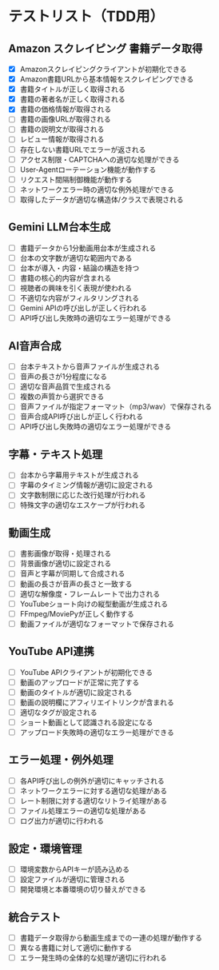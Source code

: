 # テストリスト（TDD用）

## Amazon スクレイピング 書籍データ取得
- [x] Amazonスクレイピングクライアントが初期化できる
- [x] Amazon書籍URLから基本情報をスクレイピングできる
- [x] 書籍タイトルが正しく取得される
- [x] 書籍の著者名が正しく取得される
- [x] 書籍の価格情報が取得される
- [ ] 書籍の画像URLが取得される
- [ ] 書籍の説明文が取得される
- [ ] レビュー情報が取得される
- [ ] 存在しない書籍URLでエラーが返される
- [ ] アクセス制限・CAPTCHAへの適切な処理ができる
- [ ] User-Agentローテーション機能が動作する
- [ ] リクエスト間隔制御機能が動作する
- [ ] ネットワークエラー時の適切な例外処理ができる
- [ ] 取得したデータが適切な構造体/クラスで表現される

## Gemini LLM台本生成
- [ ] 書籍データから1分動画用台本が生成される
- [ ] 台本の文字数が適切な範囲内である
- [ ] 台本が導入・内容・結論の構造を持つ
- [ ] 書籍の核心的内容が含まれる
- [ ] 視聴者の興味を引く表現が使われる
- [ ] 不適切な内容がフィルタリングされる
- [ ] Gemini APIの呼び出しが正しく行われる
- [ ] API呼び出し失敗時の適切なエラー処理ができる

## AI音声合成
- [ ] 台本テキストから音声ファイルが生成される
- [ ] 音声の長さが1分程度になる
- [ ] 適切な音声品質で生成される
- [ ] 複数の声質から選択できる
- [ ] 音声ファイルが指定フォーマット（mp3/wav）で保存される
- [ ] 音声合成API呼び出しが正しく行われる
- [ ] API呼び出し失敗時の適切なエラー処理ができる

## 字幕・テキスト処理
- [ ] 台本から字幕用テキストが生成される
- [ ] 字幕のタイミング情報が適切に設定される
- [ ] 文字数制限に応じた改行処理が行われる
- [ ] 特殊文字の適切なエスケープが行われる

## 動画生成
- [ ] 書影画像が取得・処理される
- [ ] 背景画像が適切に設定される
- [ ] 音声と字幕が同期して合成される
- [ ] 動画の長さが音声の長さと一致する
- [ ] 適切な解像度・フレームレートで出力される
- [ ] YouTubeショート向けの縦型動画が生成される
- [ ] FFmpeg/MoviePyが正しく動作する
- [ ] 動画ファイルが適切なフォーマットで保存される

## YouTube API連携
- [ ] YouTube APIクライアントが初期化できる
- [ ] 動画のアップロードが正常に完了する
- [ ] 動画のタイトルが適切に設定される
- [ ] 動画の説明欄にアフィリエイトリンクが含まれる
- [ ] 適切なタグが設定される
- [ ] ショート動画として認識される設定になる
- [ ] アップロード失敗時の適切なエラー処理ができる

## エラー処理・例外処理
- [ ] 各API呼び出しの例外が適切にキャッチされる
- [ ] ネットワークエラーに対する適切な処理がある
- [ ] レート制限に対する適切なリトライ処理がある
- [ ] ファイル処理エラーの適切な処理がある
- [ ] ログ出力が適切に行われる

## 設定・環境管理
- [ ] 環境変数からAPIキーが読み込める
- [ ] 設定ファイルが適切に管理される
- [ ] 開発環境と本番環境の切り替えができる

## 統合テスト
- [ ] 書籍データ取得から動画生成までの一連の処理が動作する
- [ ] 異なる書籍に対して適切に動作する
- [ ] エラー発生時の全体的な処理が適切に行われる